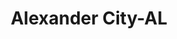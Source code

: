 ---
title: Alexander City-AL
slug: alexander-city-al
f_state:
- cms/state/alabama.md
f_locations:
- cms/payday-loan/advance-america-2590.md
- cms/payday-loan/cash-express-7385.md
- cms/payday-loan/cash-express-7386.md
- cms/payday-loan/cash-express-llc-7505.md
- cms/payday-loan/cash-in-a-flash-7621.md
- cms/payday-loan/check-into-cash-12659.md
- cms/payday-loan/check-into-cash-inc-13127.md
- cms/payday-loan/city-pawn-shop-15046.md
- cms/payday-loan/koons-korner-20081.md
- cms/payday-loan/title-cash-inc-27811.md
updated-on: '2024-05-30T13:41:28.615Z'
created-on: '2024-05-30T13:41:28.615Z'
published-on: '2024-05-30T13:54:32.469Z'
f_city: Alexander City
layout: '[city].html'
tags: city
---